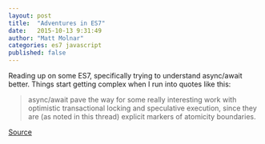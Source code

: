 ```yaml
---
layout: post
title:  "Adventures in ES7"
date:   2015-10-13 9:31:49
author: "Matt Molnar"
categories: es7 javascript
published: false
---
```

Reading up on some ES7, specifically trying to understand async/await better. Things start getting complex when I run into quotes like this:
>  async/await pave the way for some really interesting work with optimistic transactional locking and speculative execution, since they are (as noted in this thread) explicit markers of atomicity boundaries.

[Source][async]

[async]:      https://esdiscuss.org/topic/does-async-await-solve-a-real-problem
